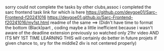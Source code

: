 sorry could not complete the tasks by other clubs,assoc 
i completed the sarc frontend task link for which is here
https://github.com/devgoe01/Sarc-Frontend-f20241016
https://devgoe01.github.io/Sarc-Frontend-f20241016/my1st.html
readme of the same ==> (Didn't have time to format the bottom (Black)part , 
coding maybe a little inefficient because i wasn't aware of the deadline extension previously so watched only 21hr video AND 
ITS MY 1ST TIME LEARNING THIS will certainly do better in future projets if given chance to,
sry for the middle2 div is not centered properly)

